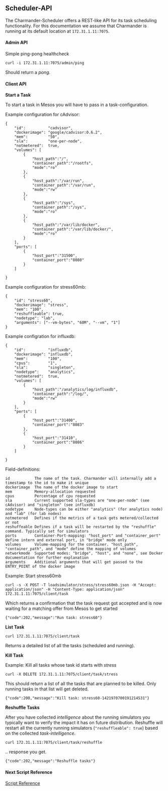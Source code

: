 Scheduler-API
-------------

The Charmander-Scheduler offers a REST-like API for its task scheduling functionality. For this documentation
we assume that Charmander is running at its default location at `172.31.1.11:7075`.

#### Admin API

Simple ping-pong healthcheck

    curl -i 172.31.1.11:7075/admin/ping

Should return a _pong_.

#### Client API

**Start a Task**

To start a task in Mesos you will have to pass in a task-configuration.

Example configuration for cAdvisor:

    {
        "id":          "cadvisor",
        "dockerimage": "google/cadvisor:0.6.2",
        "mem":         "50",
        "sla":         "one-per-node",
        "notmetered":  true,
        "volumes": [
            {
                "host_path":"/",
                "container_path":"/rootfs",
                "mode":"ro"
            },
            {
                "host_path":"/var/run",
                "container_path":"/var/run",
                "mode":"rw"
            },
            {
                "host_path":"/sys",
                "container_path":"/sys",
                "mode":"ro"
            },
            {
                "host_path":"/var/lib/docker",
                "container_path":"/var/lib/docker/",
                "mode":"ro"
            }
        ],
        "ports": [
            {
                "host_port":"31500",
                "container_port":"8080"
            }
        ]

    }

Example configuration for stress60mb:

    {
        "id": "stress60",
        "dockerimage": "stress",
        "mem": "100",
        "reshuffleable": true,
        "nodetype": "lab",
        "arguments": ["--vm-bytes", "60M", "--vm", "1"]
    }

Example configration for influxdb:

    {
        "id":          "influxdb",
        "dockerimage": "influxdb",
        "mem":         "100",
        "cpus":        "1",
        "sla":         "singleton",
        "nodetype":    "analytics",
        "notmetered":  true,
        "volumes": [
            {
                "host_path":"/analytics/log/influxdb",
                "container_path":"/log/",
                "mode":"rw"
            }
        ],
        "ports": [
            {
                "host_port":"31400",
                "container_port":"8083"
            },
            {
                "host_port":"31410",
                "container_port":"8086"
            }
        ]

    }

Field-definitions:

    id           The name of the task. Charmander will internally add a timestamp to the id to make it unique
    dockerimage  The name of the docker image to start
    mem          Memory-allocation requested
    cpus         Percentage of cpu requested
    sla          Current supported sla-types are "one-per-node" (see cAdvisor) and "singleton" (see influxdb)
    nodetype     Node-types can be either "analytics" (for analytics node) and "lab" (for lab nodes)
    notmetered   Defines if the metrics of a task gets metered/collected or not
    reshuffeable Defines if a task will be restarted by the "reshuffle" command. Typically set for simulators
    ports        Container-Port-mapping: "host_port" and "container_port" define intern and external port, in "bridge" mode only
    volumes      Volume-mapping for the container. "host_path", "container_path", and "mode" define the mapping of volumes
    networkmode  Supported modes: "bridge", "host", and "none", see Docker documentation for further explanation
    arguments    Additional arguments that will get passed to the ENTRY_POINT of the docker image


Example: Start stress60mb

    curl -s -X POST -T loadsimulator/stress/stress60mb.json -H "Accept: application/json" -H "Content-Type: application/json" 172.31.1.11:7075/client/task

Which returns a confirmation that the task request got accepted and is now waiting for a matching offer from Mesos to get started

    {"code":202,"message":"Run task: stress60"}

**List Task**

    curl 172.31.1.11:7075/client/task

Returns a detailed list of all the tasks (scheduled and running).

**Kill Task**

Example: Kill all tasks whose task id starts with _stress_

    curl -X DELETE 172.31.1.11:7075/client/task/stress

This should return a list of all the tasks that are planned to be killed. Only running tasks in that list will get deleted.

    {"code":200,"message":"Kill task: stress60-1421970700191214531"}

**Reshuffle Tasks**

After you have collected _intelligence_ about the running simulators you typically want to verify the impact it has on
future distribution. Reshuffle will restart all the currently running simulators (`"reshuffleable": true`) based on the
collected _task-intelligence_.

    curl 172.31.1.11:7075/client/task/reshuffle

.. response you get.

    {"code":202,"message":"Reshuffle tasks"}



#### Next Script Reference

[Script Reference](https://github.com/att-innovate/charmander/blob/master/docs/SCRIPTS.md)

